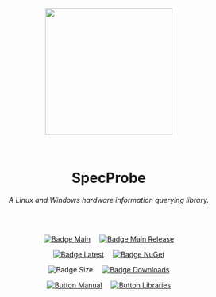 
<div align = center>

<br>
<br>
    
<img
  src = 'https://cdn.jsdelivr.net/gh/Aptivi/SpecProbe@main/assets/OfficialAppIcon-SpecProbe-512.png'
  width = 256
  align = center
/>

<br>

# SpecProbe
    
*A Linux and Windows hardware information querying library.*

<br>
<br>

[![Badge Main]][Main]   
[![Badge Main Release]][Main Release]

[![Badge Latest]][Latest]   
[![Badge NuGet]][NuGet]

![Badge Size]   
[![Badge Downloads]][Releases]

[![Button Manual]][Manual]   
[![Button Libraries]][Libraries]

</div>
    
<br>

</div>


<!----------------------------------------------------------------------------->

[Releases]: https://github.com/Aptivi/SpecProbe/releases
[Latest]: https://github.com/Aptivi/SpecProbe/releases/latest
[NuGet]: https://www.nuget.org/packages/SpecProbe/

[Main]: https://github.com/Aptivi/SpecProbe/actions/workflows/build.yml
[Main Release]: https://github.com/Aptivi/SpecProbe/actions/workflows/build-rel.yml

[Libraries]: https://aptivi.gitbook.io/specprobe-manual/project-dependencies
[Manual]: https://aptivi.gitbook.io/specprobe-manual/

<!----------------------------------[ Badges ]--------------------------------->

[Badge Downloads]: https://img.shields.io/github/downloads/Aptivi/SpecProbe/total?color=217346&label=Downloads&style=for-the-badge&logoColor=white&logo=DocuSign&labelColor=2d9d5f
[Badge Latest]: https://img.shields.io/github/v/release/Aptivi/SpecProbe?color=212121&include_prereleases&label=github&style=for-the-badge&logoColor=white&logo=AzureArtifacts&labelColor=303030
[Badge NuGet]: https://img.shields.io/nuget/vpre/SpecProbe?color=012f52&style=for-the-badge&logoColor=white&logo=NuGet&labelColor=004880
[Badge Size]: https://img.shields.io/github/repo-size/Aptivi/SpecProbe?color=bb4a28&label=size&logoColor=white&style=for-the-badge&logo=GoogleAnalytics&labelColor=E85C33

[Badge Main]: https://github.com/Aptivi/SpecProbe/actions/workflows/build.yml/badge.svg
[Badge Main Release]: https://github.com/Aptivi/SpecProbe/actions/workflows/build-rel.yml/badge.svg


<!---------------------------------[ Buttons ]--------------------------------->

[Button Libraries]: https://img.shields.io/badge/Libraries-EA8220?style=for-the-badge&logoColor=white&logo=AzureArtifacts
[Button Manual]: https://img.shields.io/badge/Docs-blueviolet?style=for-the-badge&logoColor=white&logo=GitBook
